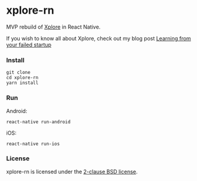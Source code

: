 # xplore-rn

MVP rebuild of [Xplore](https://github.com/Nikaoto/xplore) in React Native.

If you wish to know all about Xplore, check out my blog post [Learning from your failed startup](https://nika.ninja/blog/learning-from-your-failed-startup)

### Install

```
git clone
cd xplore-rn
yarn install
```

### Run

Android:
```
react-native run-android
```

iOS:
```
react-native run-ios
```

### License

xplore-rn is licensed under the [2-clause BSD license](LICENSE).
